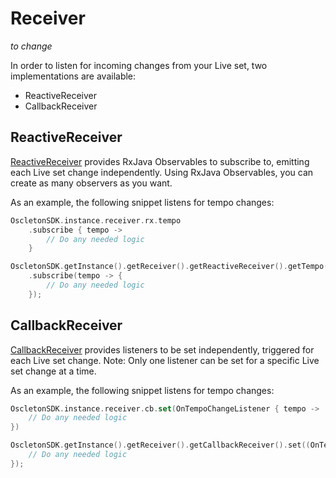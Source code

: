 # Receiver

_to change_

In order to listen for incoming changes from your Live set, two implementations are available:

- ReactiveReceiver
- CallbackReceiver

## ReactiveReceiver

[ReactiveReceiver](../api-reference/com.oscleton.sdk/-reactive-receiver/)
provides RxJava Observables to subscribe to, emitting each Live set change independently.
Using RxJava Observables, you can create as many observers as you want.

As an example, the following snippet listens for tempo changes:

``` swift
OscletonSDK.instance.receiver.rx.tempo
    .subscribe { tempo ->
        // Do any needed logic
    }
```

``` objective-c
OscletonSDK.getInstance().getReceiver().getReactiveReceiver().getTempo()
    .subscribe(tempo -> {
        // Do any needed logic
    });
```

## CallbackReceiver

[CallbackReceiver](../api-reference/com.oscleton.sdk/-callback-receiver/)
provides listeners to be set independently, triggered for each Live set change.
Note: Only one listener can be set for a specific Live set change at a time.

As an example, the following snippet listens for tempo changes:

``` swift
OscletonSDK.instance.receiver.cb.set(OnTempoChangeListener { tempo ->
    // Do any needed logic
})
```

``` objective-c
OscletonSDK.getInstance().getReceiver().getCallbackReceiver().set((OnTempoChangeListener) tempo -> {
    // Do any needed logic
});
```